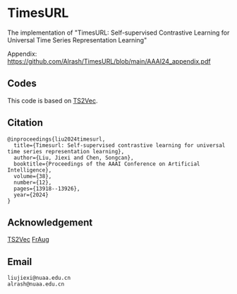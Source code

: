 # TimesURL
The implementation of "TimesURL: Self-supervised Contrastive Learning for Universal Time Series Representation Learning"

Appendix: https://github.com/Alrash/TimesURL/blob/main/AAAI24_appendix.pdf
## Codes
This code is based on [TS2Vec](https://github.com/yuezhihan/ts2vec).

## Citation
```
@inproceedings{liu2024timesurl,
  title={Timesurl: Self-supervised contrastive learning for universal time series representation learning},
  author={Liu, Jiexi and Chen, Songcan},
  booktitle={Proceedings of the AAAI Conference on Artificial Intelligence},
  volume={38},
  number={12},
  pages={13918--13926},
  year={2024}
}
```
## Acknowledgement
[TS2Vec](https://github.com/yuezhihan/ts2vec)
[FrAug](https://anonymous.4open.science/r/Fraug-more-results-1785/README.md)

## Email
```
liujiexi@nuaa.edu.cn
alrash@nuaa.edu.cn
```
